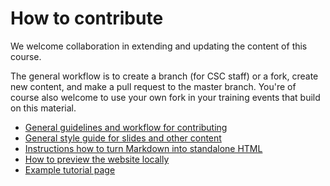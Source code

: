 # How to contribute

We welcome collaboration in extending and updating the content of this course.

The general workflow is to create a branch (for CSC staff) or a fork, create
new content, and make a pull request to the master branch. You're of course
also welcome to use your own fork in your training events that build on this
material.

- [General guidelines and workflow for contributing](CONTRIBUTING.md)
- [General style guide for slides and other content](STYLEGUIDE.md)
- [Instructions how to turn Markdown into standalone HTML](MD_INTO_HTML.md)
- [How to preview the website locally](PREVIEW.md)
- [Example tutorial page](example_tutorial.md)
